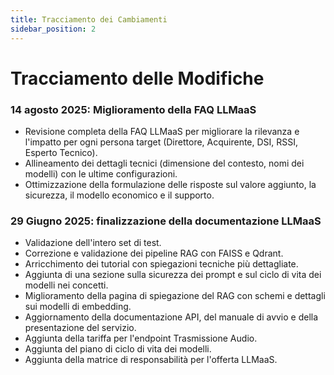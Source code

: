 ```yaml
---
title: Tracciamento dei Cambiamenti
sidebar_position: 2
---
```


# Tracciamento delle Modifiche

### 14 agosto 2025: Miglioramento della FAQ LLMaaS

- Revisione completa della FAQ LLMaaS per migliorare la rilevanza e l'impatto per ogni persona target (Direttore, Acquirente, DSI, RSSI, Esperto Tecnico).
- Allineamento dei dettagli tecnici (dimensione del contesto, nomi dei modelli) con le ultime configurazioni.
- Ottimizzazione della formulazione delle risposte sul valore aggiunto, la sicurezza, il modello economico e il supporto.

### 29 Giugno 2025: finalizzazione della documentazione LLMaaS

- Validazione dell'intero set di test.
- Correzione e validazione dei pipeline RAG con FAISS e Qdrant.
- Arricchimento dei tutorial con spiegazioni tecniche più dettagliate.
- Aggiunta di una sezione sulla sicurezza dei prompt e sul ciclo di vita dei modelli nei concetti.
- Miglioramento della pagina di spiegazione del RAG con schemi e dettagli sui modelli di embedding.
- Aggiornamento della documentazione API, del manuale di avvio e della presentazione del servizio.
- Aggiunta della tariffa per l'endpoint Trasmissione Audio.
- Aggiunta del piano di ciclo di vita dei modelli.
- Aggiunta della matrice di responsabilità per l'offerta LLMaaS.